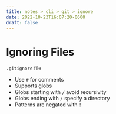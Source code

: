 ```yaml
---
title: notes > cli > git > ignore
date: 2022-10-23T16:07:20-0600
draft: false
---
```

# Ignoring Files
`.gitignore` file
- Use `#` for comments
- Supports globs
- Globs starting with `/` avoid recursivity
- Globs ending with `/` specify a directory
- Patterns are negated with `!`
